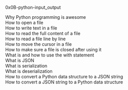 0x0B-python-input_output

Why Python programming is awesome  
How to open a file  
How to write text in a file  
How to read the full content of a file  
How to read a file line by line  
How to move the cursor in a file  
How to make sure a file is closed after using it  
What is and how to use the with statement  
What is JSON  
What is serialization  
What is deserialization  
How to convert a Python data structure to a JSON string  
How to convert a JSON string to a Python data structure  
